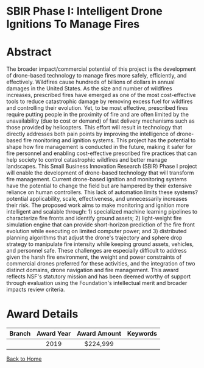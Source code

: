 
SBIR Phase I: Intelligent Drone Ignitions To Manage Fires
=========================================================

# Abstract


The broader impact/commercial potential of this project is the development of drone-based technology to manage fires more safely, efficiently, and effectively. Wildfires cause hundreds of billions of dollars in annual damages in the United States. As the size and number of wildfires increases, prescribed fires have emerged as one of the most cost-effective tools to reduce catastrophic damage by removing excess fuel for wildfires and controlling their evolution. Yet, to be most effective, prescribed fires require putting people in the proximity of fire and are often limited by the unavailability (due to cost or demand) of fast delivery mechanisms such as those provided by helicopters. This effort will result in technology that directly addresses both pain points by improving the intelligence of drone-based fire monitoring and ignition systems. This project has the potential to shape how fire management is conducted in the future, making it safer for fire personnel and enabling cost-effective prescribed fire practices that can help society to control catastrophic wildfires and better manage landscapes. This Small Business Innovation Research (SBIR) Phase I project will enable the development of drone-based technology that will transform fire management. Current drone-based ignition and monitoring systems have the potential to change the field but are hampered by their extensive reliance on human controllers. This lack of automation limits these systems? potential applicability, scale, effectiveness, and unnecessarily increases their risk. The proposed work aims to make monitoring and ignition more intelligent and scalable through: 1) specialized machine learning pipelines to characterize fire fronts and identify ground assets; 2) light-weight fire simulation engine that can provide short-horizon prediction of the fire front evolution while executing on limited computer power; and 3) distributed planning algorithms that adjust the drone's trajectory and sphere drop strategy to manipulate fire intensity while keeping ground assets, vehicles, and personnel safe. These challenges are especially difficult to address given the harsh fire environment, the weight and power constraints of commercial drones preferred for these activities, and the integration of two distinct domains, drone navigation and fire management. This award reflects NSF's statutory mission and has been deemed worthy of support through evaluation using the Foundation's intellectual merit and broader impacts review criteria.  

# Award Details

|Branch|Award Year|Award Amount|Keywords|
| :---: | :---: | :---: | :---: |
||2019|$224,999||
  
  


[Back to Home](https://github.com/chrischow/dod_sbir_awards/Reports/JT/#447)
